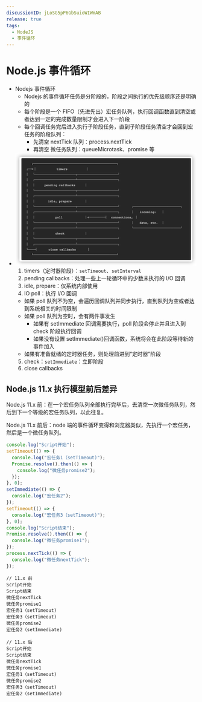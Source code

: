 ```yaml
---
discussionID: jLoSG5pP6GbSuioWIWmAB
release: true
tags:
  - NodeJS
  - 事件循环
---
```


# Node.js 事件循环

- Nodejs 事件循环
  - Nodejs 的事件循环任务是分阶段的，阶段之间执行的优先级顺序还是明确的
  - 每个阶段是一个 FIFO（先进先出）宏任务队列，执行回调函数直到清空或者达到一定的完成数量限制才会进入下一阶段
  - 每个回调任务完后进入执行子阶段任务，直到子阶段任务清空才会回到宏任务的阶段队列：
    - 先清空 nextTick 队列：process.nextTick
    - 再清空 微任务队列：queueMicrotask、promise 等
- ![image-20210316173228321](./images/image-20210316173228321.png)
  1. timers（定时器阶段）：`setTimeout`、`setInterval`
  2. pending callbacks：处理一些上一轮循环中的少数未执行的 I/O 回调
  3. idle, prepare：仅系统内部使用
  4. IO poll：执行 I/O 回调
    - 如果 poll 队列不为空，会遍历回调队列并同步执行，直到队列为空或者达到系统相关的时间限制
    - 如果 poll 队列为空时，会有两件事发生
      - 如果有 setImmediate 回调需要执行，poll 阶段会停止并且进入到 check 阶段执行回调
      - 如果没有设置 setImmediate()回调函数，系统将会在此阶段等待新的事件加入
    - 如果有准备就绪的定时器任务，则处理前进到“定时器”阶段
  5. check：`setImmediate`：立即阶段
  6. close callbacks

## Node.js 11.x 执行模型前后差异

Node.js 11.x 前：在一个宏任务队列全部执行完毕后，去清空一次微任务队列，然后到下一个等级的宏任务队列，以此往复。

Node.js 11.x 前后：node 端的事件循环变得和浏览器类似，先执行一个宏任务，然后是一个微任务队列。

```js
console.log("Script开始");
setTimeout(() => {
  console.log("宏任务1（setTimeout)");
  Promise.resolve().then(() => {
    console.log("微任务promise2");
  });
}, 0);
setImmediate(() => {
  console.log("宏任务2");
});
setTimeout(() => {
  console.log("宏任务3（setTimeout)");
}, 0);
console.log("Script结束");
Promise.resolve().then(() => {
  console.log("微任务promise1");
});
process.nextTick(() => {
  console.log("微任务nextTick");
});
```

```
// 11.x 前
Script开始
Script结束
微任务nextTick
微任务promise1
宏任务1（setTimeout)
宏任务3（setTimeout)
微任务promise2
宏任务2（setImmediate)

// 11.x 后
Script开始
Script结束
微任务nextTick
微任务promise1
宏任务1（setTimeout)
微任务promise2
宏任务3（setTimeout)
宏任务2（setImmediate)
```